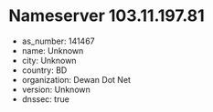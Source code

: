 # Nameserver 103.11.197.81

* as_number: 141467
* name: Unknown
* city: Unknown
* country: BD
* organization: Dewan Dot Net
* version: Unknown
* dnssec: true
